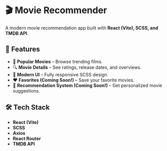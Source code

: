 # 🎬 Movie Recommender

A modern movie recommendation app built with **React (Vite), SCSS, and TMDB API**.

## 🚀 Features
- 🎥 **Popular Movies** – Browse trending films.
- 🔍 **Movie Details** – See ratings, release dates, and overviews.
- 🎨 **Modern UI** – Fully responsive SCSS design.
- ❤️ **Favorites (Coming Soon!)** – Save your favorite movies.
- 🤖 **Recommendation System (Coming Soon!)** – Get personalized movie suggestions.

## 🛠 Tech Stack
- **React (Vite)**
- **SCSS**
- **Axios**
- **React Router**
- **TMDB API**

